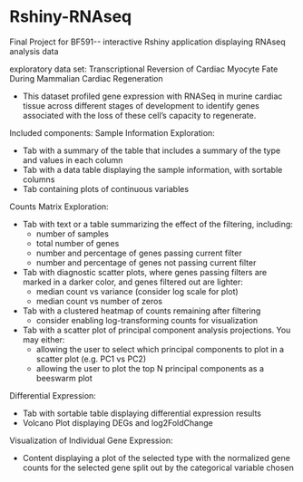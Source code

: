# Rshiny-RNAseq
Final Project for BF591-- interactive Rshiny application displaying RNAseq analysis data

exploratory data set:  Transcriptional Reversion of Cardiac Myocyte Fate During Mammalian Cardiac Regeneration
  - This dataset profiled gene expression with RNASeq in murine cardiac tissue across different stages of development to identify genes associated with the loss of these cell’s capacity to regenerate.

Included components:
Sample Information Exploration:
  - Tab with a summary of the table that includes a summary of the type and values in each column
  - Tab with a data table displaying the sample information, with sortable columns
  - Tab containing plots of continuous variables

Counts Matrix Exploration:
  - Tab with text or a table summarizing the effect of the filtering, including:
      - number of samples
      - total number of genes
      - number and percentage of genes passing current filter
      - number and percentage of genes not passing current filter
- Tab with diagnostic scatter plots, where genes passing filters are marked in a darker color, and genes filtered out are lighter:
    - median count vs variance (consider log scale for plot)
    - median count vs number of zeros
- Tab with a clustered heatmap of counts remaining after filtering
    - consider enabling log-transforming counts for visualization
- Tab with a scatter plot of principal component analysis projections. You may either:
    - allowing the user to select which principal components to plot in a scatter plot (e.g. PC1 vs PC2)
    - allowing the user to plot the top N principal components as a beeswarm plot

Differential Expression:
  - Tab with sortable table displaying differential expression results
  - Volcano Plot displaying DEGs and log2FoldChange

Visualization of Individual Gene Expression:
  - Content displaying a plot of the selected type with the normalized gene counts for the selected gene split out by the categorical variable chosen
